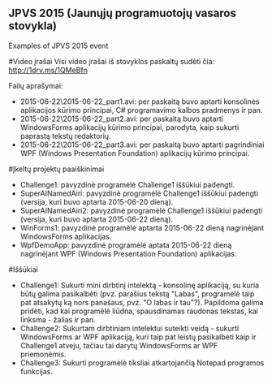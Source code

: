 ## JPVS 2015 (Jaunųjų programuotojų vasaros stovykla)

Examples of JPVS 2015 event

#Video įrašai
Visi video įrašai iš stovyklos paskaitų sudėti čia: http://1drv.ms/1QMeBfn

Failų aprašymai:
- 2015-06-22\2015-06-22_part1.avi: per paskaitą buvo aptarti konsolinės aplikacijos kūrimo principai, C# programavimo kalbos pradmenys ir pan.
- 2015-06-22\2015-06-22_part2.avi: per paskaitą buvo aptarti WindowsForms aplikacijų kūrimo principai, parodyta, kaip sukurti paprastą tekstų redaktorių.
- 2015-06-22\2015-06-22_part3.avi: per paskaitą buvo aptarti pagrindiniai WPF (Windows Presentation Foundation) aplikacijų kūrimo principai.


#Įkeltų projektų paaiškinimai
- Challenge1: pavyzdinė programėlė Challenge1 iššūkiui padengti.
- SuperAINamedAiri: pavyzdinė programėlė Challenge1 iššūkiui padengti (versija, kuri buvo aptarta 2015-06-20 dieną).
- SuperAINamedAiri2: pavyzdinė programėlė Challenge1 iššūkiui padengti (versija, kuri buvo aptarta 2015-06-22 dieną).
- WinForms1: pavyzdinė programėlė aptarta 2015-06-22 dieną nagrinėjant WindowsForms aplikacijas.
- WpfDemoApp: pavyzdinė programėlė aptata 2015-06-22 dieną nagrinėjant WPF (Windows Presentation Foundation) aplikacijas.

#Iššūkiai
- Challenge1: Sukurti mini dirbtinį intelektą - konsolinę aplikaciją, su kuria būtų galima pasikalbėti (pvz. parašius tekstą "Labas", programėlė taip pat atsakytų ką nors panašaus, pvz. "O labas ir tau"?). Papildoma galima pridėti, kad kai programėlė liūdna, spausdinamas raudonas tekstas, kai linksma - žalias ir pan.
- Challenge2: Sukurtam dirbtiniam intelektui suteikti veidą - sukurti WindowsForms ar WPF aplikaciją, kuri taip pat leistų pasikalbėti kaip ir Challenge1 atveju, tačiau tai darytų WindowsForms ar WPF priemonėmis.
- Challenge3: Sukurti programėlė tiksliai atkartojančią Notepad programos funkcijas.
